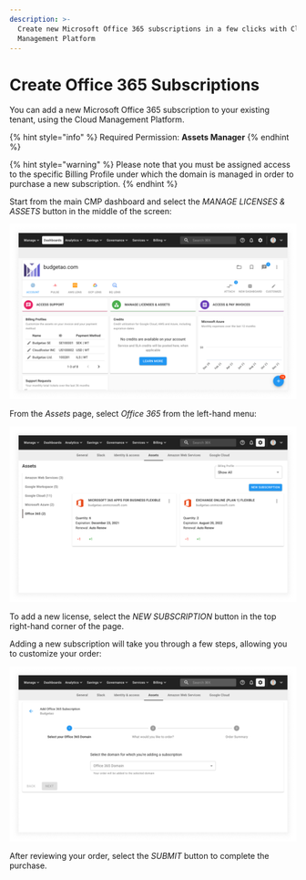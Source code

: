 ```yaml
---
description: >-
  Create new Microsoft Office 365 subscriptions in a few clicks with Cloud
  Management Platform
---
```


# Create Office 365 Subscriptions

You can add a new Microsoft Office 365 subscription to your existing tenant, using the Cloud Management Platform.

{% hint style="info" %}
Required Permission: **Assets Manager**
{% endhint %}

{% hint style="warning" %}
Please note that you must be assigned access to the specific Billing Profile under which the domain is managed in order to purchase a new subscription.
{% endhint %}

Start from the main CMP dashboard and select the _MANAGE LICENSES & ASSETS_ button in the middle of the screen:

![A screenshot of the CMP dashboard](../.gitbook/assets/dashboard.png)

From the _Assets_ page, select _Office 365_ from the left-hand menu:

![A screenshot of the CMP dashboard](../.gitbook/assets/ms-office-365.png)

To add a new license, select the _NEW SUBSCRIPTION_ button in the top right-hand corner of the page.

Adding a new subscription will take you through a few steps, allowing you to customize your order:

![A screenshot of the CMP dashboard](../.gitbook/assets/ms-office-365-new.png)

After reviewing your order, select the _SUBMIT_ button to complete the purchase.
